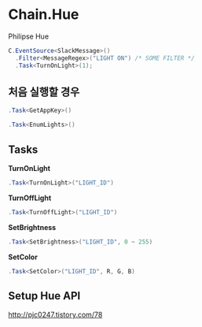 # Chain.Hue
Philipse Hue

```cs
C.EventSource<SlackMessage>()
  .Filter<MessageRegex>("LIGHT ON") /* SOME FILTER */
  .Task<TurnOnLight>(1);
```

처음 실행할 경우
----
```cs
.Task<GetAppKey>()
```
```cs
.Task<EnumLights>()
```

Tasks
----
__TurnOnLight__
```cs
.Task<TurnOnLight>("LIGHT_ID")
```
__TurnOffLight__
```cs
.Task<TurnOffLight>("LIGHT_ID")
```
__SetBrightness__
```cs
.Task<SetBrightness>("LIGHT_ID", 0 ~ 255)
```
__SetColor__
```cs
.Task<SetColor>("LIGHT_ID", R, G, B)
```

Setup Hue API
----
http://pjc0247.tistory.com/78
